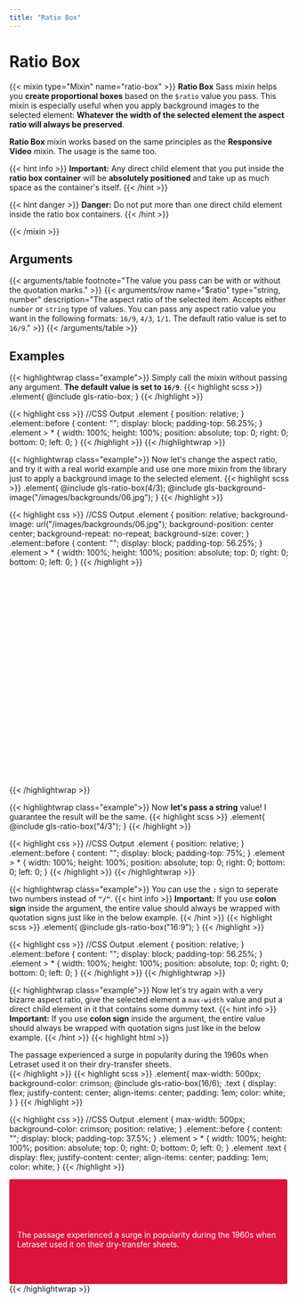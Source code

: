 ```yaml
---
title: "Ratio Box"
---
```


# Ratio Box

{{< mixin type="Mixin" name="ratio-box" >}}
**Ratio Box** Sass mixin helps you **create proportional boxes** based on the `$ratio` value ​​you pass. This mixin is especially useful when you apply background images to the selected element: **Whatever the width of the selected element the aspect ratio will always be preserved**.

**Ratio Box** mixin works based on the same principles as the **Responsive Video** mixin. The usage is the same too.

{{< hint info >}}
**Important:** Any direct child element that you put inside the **ratio box container** will be **absolutely positioned** and take up as much space as the container's itself. 
{{< /hint >}}

{{< hint danger >}}
**Danger:** Do not put more than one direct child element inside the ratio box containers.
{{< /hint >}}

{{< /mixin >}}

## Arguments

{{< arguments/table footnote="The value you pass can be with or without the quotation marks." >}}
    {{< arguments/row name="$ratio" type="string, number" description="The aspect ratio of the selected item. Accepts either `number` or `string` type of values. You can pass any aspect ratio value you want in the following formats: `16/9`, `4/3`, `1/1`. The default ratio value is set to `16/9`." >}}
{{< /arguments/table >}}

## Examples

{{< highlightwrap class="example">}}
Simply call the mixin without passing any argument. **The default value is set to `16/9`**.
{{< highlight scss >}}
.element{
    @include gls-ratio-box;
}
{{< /highlight >}}

{{< highlight css >}}
//CSS Output
.element {
    position: relative;
}
.element::before {
    content: "";
    display: block;
    padding-top: 56.25%;
}
.element > * {
    width: 100%;
    height: 100%;
    position: absolute;
    top: 0;
    right: 0;
    bottom: 0;
    left: 0;
}
{{< /highlight >}}
{{< /highlightwrap >}}


{{< highlightwrap class="example">}}
Now let's change the aspect ratio, and try it with a real world example and use one more mixin from the library just to apply a background image to the selected element.
{{< highlight scss >}}
.element{
    @include gls-ratio-box(4/3);
    @include gls-background-image("/images/backgrounds/06.jpg");
}
{{< /highlight >}}

{{< highlight css >}}
//CSS Output
.element {
    position: relative;
    background-image: url("/images/backgrounds/06.jpg");
    background-position: center center;
    background-repeat: no-repeat;
    background-size: cover;
}
.element::before {
    content: "";
    display: block;
    padding-top: 56.25%;
}
.element > * {
    width: 100%;
    height: 100%;
    position: absolute;
    top: 0;
    right: 0;
    bottom: 0;
    left: 0;
}
{{< /highlight >}}

<style>
.element {
    border-radius: 3px;
}
.element.example02 {
  position: relative;
  background-image: url("/images/backgrounds/06.jpg");
  background-position: center center;
  background-repeat: no-repeat;
  background-size: cover;
}

.element.example02::before {
  content: "";
  display: block;
  padding-top: 75%;
}
.element.example02 > * {
  width: 100%;
  height: 100%;
  position: absolute;
  top: 0;
  right: 0;
  bottom: 0;
  left: 0;
}
</style>
<div class="element example02"></div>
{{< /highlightwrap >}}

{{< highlightwrap class="example">}}
Now **let's pass a string** value! I guarantee the result will be the same.
{{< highlight scss >}}
.element{
    @include gls-ratio-box("4/3");
}
{{< /highlight >}}

{{< highlight css >}}
//CSS Output
.element {
    position: relative;
}
.element::before {
    content: "";
    display: block;
    padding-top: 75%;
}
.element > * {
    width: 100%;
    height: 100%;
    position: absolute;
    top: 0;
    right: 0;
    bottom: 0;
    left: 0;
}
{{< /highlight >}}
{{< /highlightwrap >}}

{{< highlightwrap class="example">}}
You can use the **`:`** sign to seperate two numbers instead of **`"/"`**.
{{< hint info >}}
**Important:** If you use **colon sign** inside the argument, the entire value should always be wrapped with quotation signs just like in the below example.
{{< /hint >}}
{{< highlight scss >}}
.element{
    @include gls-ratio-box("16:9");
}
{{< /highlight >}}

{{< highlight css >}}
//CSS Output
.element {
    position: relative;
}
.element::before {
    content: "";
    display: block;
    padding-top: 56.25%;
}
.element > * {
    width: 100%;
    height: 100%;
    position: absolute;
    top: 0;
    right: 0;
    bottom: 0;
    left: 0;
}
{{< /highlight >}}
{{< /highlightwrap >}}

{{< highlightwrap class="example">}}
Now let's try again with a very bizarre aspect ratio, give the selected element a `max-width` value and put a direct child element in it that contains some dummy text.
{{< hint info >}}
**Important:** If you use **colon sign** inside the argument, the entire value should always be wrapped with quotation signs just like in the below example.
{{< /hint >}}
{{< highlight html >}}
<div class="element">
    <span class="text">The passage experienced a surge in popularity during the 1960s when Letraset used it on their dry-transfer sheets.</span>
</div>
{{< /highlight >}}
{{< highlight scss >}}
.element{
    max-width: 500px;
    background-color: crimson;
    @include gls-ratio-box(16/6);
    .text {
        display: flex;
        justify-content: center;
        align-items: center;
        padding: 1em;
        color: white;
    }
}
{{< /highlight >}}

{{< highlight css >}}
//CSS Output
.element {
    max-width: 500px;
    background-color: crimson;
    position: relative;
}
.element::before {
    content: "";
    display: block;
    padding-top: 37.5%;
}
.element > * {
    width: 100%;
    height: 100%;
    position: absolute;
    top: 0;
    right: 0;
    bottom: 0;
    left: 0;
}
.element .text {
    display: flex;
    justify-content: center;
    align-items: center;
    padding: 1em;
    color: white;
}
{{< /highlight >}}
<style>
.element.example05 {
    max-width: 500px;
    background-color: crimson;
    position: relative;
}
.element.example05::before {
    content: "";
    display: block;
    padding-top: 37.5%;
}
.element.example05 > * {
    width: 100%;
    height: 100%;
    position: absolute;
    top: 0;
    right: 0;
    bottom: 0;
    left: 0;
}
.element.example05 .text {
    display: -webkit-box;
    display: flex;
    -webkit-box-pack: center;
    justify-content: center;
    -webkit-box-align: center;
    align-items: center;
    padding: 1em;
    color: white;
}
</style>
<div class="element example05">
    <span class="text">The passage experienced a surge in popularity during the 1960s when Letraset used it on their dry-transfer sheets.</span>
</div>
{{< /highlightwrap >}}
